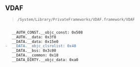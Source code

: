 ## VDAF

> `/System/Library/PrivateFrameworks/VDAF.framework/VDAF`

```diff

   __AUTH_CONST.__objc_const: 0x508
   __AUTH.__data: 0x3f8
   __DATA.__data: 0x15e0
-  __DATA.__objc_clsrolist: 0x40
   __DATA.__bss: 0x3c00
   __DATA.__common: 0x18
   __DATA_DIRTY.__objc_data: 0xa0

```
